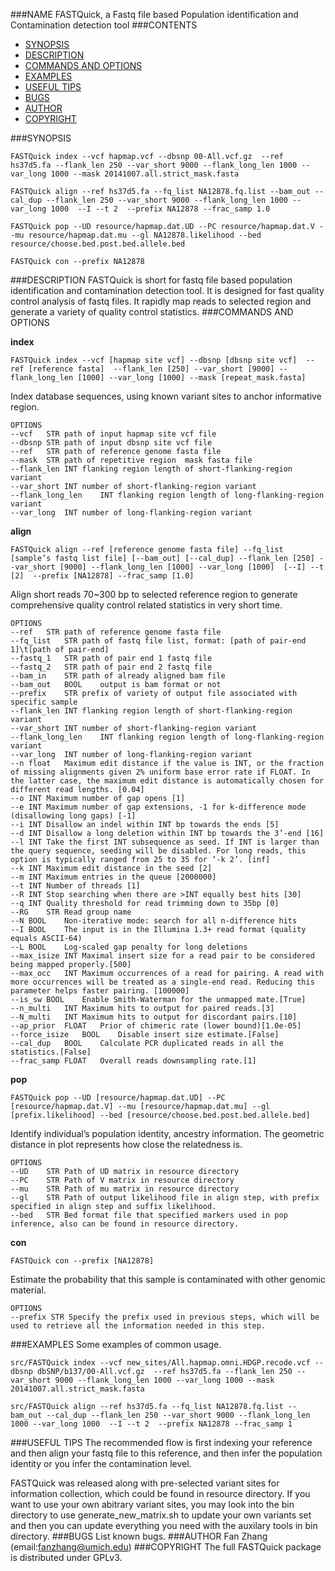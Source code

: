 ###NAME
   FASTQuick, a Fastq file based Population identification and Contamination detection tool
###CONTENTS

- [SYNOPSIS](#)
- [DESCRIPTION](#)
- [COMMANDS AND OPTIONS](#)
- [EXAMPLES](#)
- [USEFUL TIPS](#)
- [BUGS](#)
- [AUTHOR](#)
- [COPYRIGHT](#)

###SYNOPSIS
```
FASTQuick index --vcf hapmap.vcf --dbsnp 00-All.vcf.gz  --ref hs37d5.fa --flank_len 250 --var_short 9000 --flank_long_len 1000 --var_long 1000 --mask 20141007.all.strict_mask.fasta 

FASTQuick align --ref hs37d5.fa --fq_list NA12878.fq.list --bam_out --cal_dup --flank_len 250 --var_short 9000 --flank_long_len 1000 --var_long 1000  --I --t 2  --prefix NA12878 --frac_samp 1.0 

FASTQuick pop --UD resource/hapmap.dat.UD --PC resource/hapmap.dat.V --mu resource/hapmap.dat.mu --gl NA12878.likelihood --bed resource/choose.bed.post.bed.allele.bed

FASTQuick con --prefix NA12878
```
###DESCRIPTION
   FASTQuick is short for fastq file based population identification and contamination detection tool. It is designed for fast quality control analysis of fastq files. It rapidly map reads to selected region and generate a variety of quality control statistics.
###COMMANDS AND OPTIONS

**index**	

    FASTQuick index --vcf [hapmap site vcf] --dbsnp [dbsnp site vcf]  --ref [reference fasta]  --flank_len [250] --var_short [9000] --flank_long_len [1000] --var_long [1000] --mask [repeat_mask.fasta] 

Index database sequences, using known variant sites to anchor informative region.

    OPTIONS
    --vcf	STR	path of input hapmap site vcf file 
    --dbsnp	STR	path of input dbsnp site vcf file
    --ref	STR	path of reference genome fasta file
    --mask	STR	path of repetitive region  mask fasta file
    --flank_len	INT	flanking region length of short-flanking-region variant
    --var_short	INT	number of short-flanking-region variant
    --flank_long_len	INT flanking region length of long-flanking-region variant
    --var_long	INT	number of long-flanking-region variant

**align**

    FASTQuick align --ref [reference genome fasta file] --fq_list [sample’s fastq list file] [--bam_out] [--cal_dup] --flank_len [250] --var_short [9000] --flank_long_len [1000] --var_long [1000]  [--I] --t [2]  --prefix [NA12878] --frac_samp [1.0]

Align short reads 70~300 bp to selected reference region to generate comprehensive quality control related statistics in very short time.
    
    OPTIONS
    --ref	STR	path of reference genome fasta file
    --fq_list	STR path of fastq file list, format: [path of pair-end 1]\t[path of pair-end]
    --fastq_1	STR path of pair end 1 fastq file
    --fastq_2	STR path of pair end 2 fastq file
    --bam_in	STR path of already aligned bam file
    --bam_out	BOOL	output is bam format or not
    --prefix	STR	prefix of variety of output file associated with specific sample
    --flank_len	INT	flanking region length of short-flanking-region variant
    --var_short	INT	number of short-flanking-region variant
    --flank_long_len	INT flanking region length of long-flanking-region variant
    --var_long	INT	number of long-flanking-region variant
    --n	float	Maximum edit distance if the value is INT, or the fraction of missing alignments given 2% uniform base error rate if FLOAT. In the latter case, the maximum edit distance is automatically chosen for different read lengths. [0.04]
    --o	INT	Maximum number of gap opens [1]
    --e	INT	Maximum number of gap extensions, -1 for k-difference mode (disallowing long gaps) [-1]
    --i	INT	Disallow an indel within INT bp towards the ends [5]
    --d	INT	Disallow a long deletion within INT bp towards the 3’-end [16]
    --l	INT	Take the first INT subsequence as seed. If INT is larger than the query sequence, seeding will be disabled. For long reads, this option is typically ranged from 25 to 35 for ‘-k 2’. [inf]
    --k	INT	Maximum edit distance in the seed [2]
    --m	INT	Maximum entries in the queue [2000000]
    --t	INT	Number of threads [1]
    --R	INT	Stop searching when there are >INT equally best hits [30]
    --q	INT	Quality threshold for read trimming down to 35bp [0]
    --RG	STR	Read group name
    --N	BOOL	Non-iterative mode: search for all n-difference hits
    --I	BOOL	The input is in the Illumina 1.3+ read format (quality equals ASCII-64)
    --L	BOOL	Log-scaled gap penalty for long deletions 
    --max_isize	INT	Maximal insert size for a read pair to be considered being mapped properly.[500] 
    --max_occ	INT	Maximum occurrences of a read for pairing. A read with more occurrences will be treated as a single-end read. Reducing this parameter helps faster pairing. [100000]
    --is_sw	BOOL	Enable Smith-Waterman for the unmapped mate.[True]
    --n_multi	INT	Maximum hits to output for paired reads.[3]
    --N_multi	INT	Maximum hits to output for discordant pairs.[10]
    --ap_prior	FLOAT	Prior of chimeric rate (lower bound)[1.0e-05]
    --force_isize	BOOL	Disable insert size estimate.[False]
    --cal_dup	BOOL	Calculate PCR duplicated reads in all the statistics.[False]
    --frac_samp	FLOAT	Overall reads downsampling rate.[1]
**pop**

    FASTQuick pop --UD [resource/hapmap.dat.UD] --PC [resource/hapmap.dat.V] --mu [resource/hapmap.dat.mu] --gl [prefix.likelihood] --bed [resource/choose.bed.post.bed.allele.bed]
Identify individual’s population identity, ancestry information. The geometric distance in plot represents how close the relatedness is.

    OPTIONS
    --UD	STR	Path of UD matrix in resource directory
    --PC	STR	Path of V matrix in resource directory
    --mu	STR	Path of mu matrix in resource directory
    --gl	STR	Path of output likelihood file in align step, with prefix specified in align step and suffix likelihood.
    --bed	STR	Bed format file that specified markers used in pop inference, also can be found in resource directory.
**con**

    FASTQuick con --prefix [NA12878]
Estimate the probability that this sample is contaminated with other genomic material.

    OPTIONS
    --prefix STR Specify the prefix used in previous steps, which will be used to retrieve all the information needed in this step.
###EXAMPLES
   Some examples of common usage.
   
    src/FASTQuick index --vcf new_sites/All.hapmap.omni.HDGP.recode.vcf --dbsnp dbSNP/b137/00-All.vcf.gz  --ref hs37d5.fa --flank_len 250 --var_short 9000 --flank_long_len 1000 --var_long 1000 --mask 20141007.all.strict_mask.fasta
    
    src/FASTQuick align --ref hs37d5.fa --fq_list NA12878.fq.list --bam_out --cal_dup --flank_len 250 --var_short 9000 --flank_long_len 1000 --var_long 1000  --I --t 2  --prefix NA12878 --frac_samp 1
###USEFUL TIPS
   The recommended flow is first indexing your reference and then align your fastq file to this reference, and then infer the population identity or you infer the contamination level.
   
   FASTQuick was released along with pre-selected variant sites for information collection, which could be found in resource directory. If you want to use your own abitrary variant sites, you may look into the bin directory to use generate_new_matrix.sh to update your own variants set and then you can update everything you need with the auxilary tools in bin directory.
###BUGS
   List known bugs.
###AUTHOR
Fan Zhang (email:fanzhang@umich.edu)
###COPYRIGHT
   The full FASTQuick package is distributed under GPLv3.


